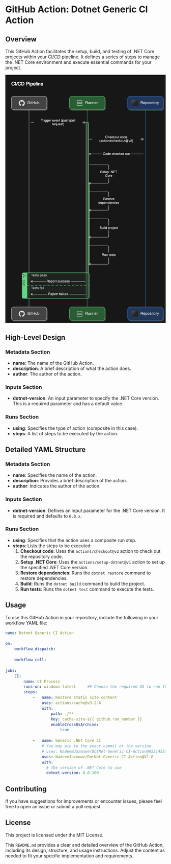 # GitHub Action: Dotnet Generic CI Action


## Overview

This GitHub Action facilitates the setup, build, and testing of .NET Core projects within your CI/CD pipeline. It defines a series of steps to manage the .NET Core environment and execute essential commands for your project.

![GitHub Action Diagram](https://github.com/NadeemJazmawe/DotNet-Generic-CI-Action/blob/main/images/action-diagram.png)

## High-Level Design

### Metadata Section

- **name**: The name of the GitHub Action.
- **description**: A brief description of what the action does.
- **author**: The author of the action.

### Inputs Section

- **dotnet-version**: An input parameter to specify the .NET Core version. This is a required parameter and has a default value.

### Runs Section

- **using**: Specifies the type of action (composite in this case).
- **steps**: A list of steps to be executed by the action.

## Detailed YAML Structure

### Metadata Section

- **name**: Specifies the name of the action.
- **description**: Provides a brief description of the action.
- **author**: Indicates the author of the action.

### Inputs Section

- **dotnet-version**: Defines an input parameter for the .NET Core version. It is required and defaults to `6.0.x`.

### Runs Section

- **using**: Specifies that the action uses a composite run step.
- **steps**: Lists the steps to be executed:
  1. **Checkout code**: Uses the `actions/checkout@v2` action to check out the repository code.
  2. **Setup .NET Core**: Uses the `actions/setup-dotnet@v1` action to set up the specified .NET Core version.
  3. **Restore dependencies**: Runs the `dotnet restore` command to restore dependencies.
  4. **Build**: Runs the `dotnet build` command to build the project.
  5. **Run tests**: Runs the `dotnet test` command to execute the tests.

## Usage

To use this GitHub Action in your repository, include the following in your workflow YAML file:

```yaml
name: Dotnet Generic CI Action

on:
    workflow_dispatch: 
    
    workflow_call:

jobs:
    CI:
        name: CI Process 
        runs-on: windows-latest     ## Choose the required OS to run the project on 
        steps:
            -   name: Restore static site content
                uses: actions/cache@v3.2.6
                with:
                    path: ./**
                    key: cache-site-${{ github.run_number }}
                    enableCrossOsArchive:
                        true       

            -   name: Generic .NET Core CI
                # You may pin to the exact commit or the version.
                # uses: NadeemJazmawe/DotNet-Generic-CI-Action@8521455a806596b4fd141b4cfb7687dba7c59e03
                uses: NadeemJazmawe/DotNet-Generic-CI-Action@V1.0
                with:
                  # The version of .NET Core to use
                  dotnet-version: 8.0.100
```

## Contributing
If you have suggestions for improvements or encounter issues, please feel free to open an issue or submit a pull request.

## License
This project is licensed under the MIT License.


This `README.md` provides a clear and detailed overview of the GitHub Action, including its design, structure, and usage instructions. Adjust the content as needed to fit your specific implementation and requirements.



